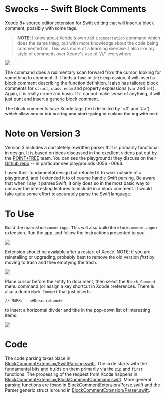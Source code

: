 # Swocks -- Swift Block Comments

Xcode 8+ source editor extension for Swift editing that will insert a block comment, possibly with some tags.

> **NOTE**: I know about Xcode's own `Add Documentation` command which does the same thing, but with more
> knowledge about the code being commented on. This was more of a learning exercise. I also like my style of
> comments over Xcode's use of '///' everywhere.

![](https://github.com/bradhowes/BlockComment/blob/master/images/screenshot.gif?raw=true)

The command does a rudimentary scan forward from the cursor, looking for something to comment. If it finds a
`func` or `init` expression, it will insert a block comment describing the function definition. It also has
tailored block comments for `struct`, `class`, `enum` and property expressions (`var` and `let`). Again, it is
really crude and basic. If it cannot make sense of anything, it will just punt and insert a generic block
comment.

The block comments have Xcode tags (text delimited by '<#' and '#>') which allow one to tab to a tag and start
typing to replace the tag with text.

# Note on Version 3

Version 3 includes a completely rewritten parser that is primarily functional in design. It is based on ideas discussed in the
excellent videos put out by the [POINT•FREE](https://www.pointfree.co) team. You can see the playgrounds they discuss on 
their [Github repo](https://github.com/pointfreeco/episode-code-samples) -- in particular see playgrounds 0056 - 0064.

I used their fundamental design but retooled it to work outside of a playground, and I extended it to of course handle Swift 
parsing. Be aware that when I say it parses Swift,
it only does so in the most basic way to uncover the interesting features to include in a block comment. It would take quite 
some effort to accurately parse the Swift language.

# To Use

Build the main `BlockCommentApp`. This will also build the `BlockComment.appex` extension. Run the app,
and follow the instructions presented to you. 

![](https://github.com/bradhowes/BlockComment/blob/master/images/app.png?raw=true)

Extension should be available after a restart of Xcode.  NOTE: if you are reinstalling or upgrading, probably best to remove the old version 
*first* by moving to trash and then emptying the trash.

![](https://github.com/bradhowes/BlockComment/blob/master/images/menu.png?raw=true)

Place cursor before the entity to document, then select the `Block Comment` menu command (or assign a key shortcut in
Xcode preferences. There is also a dumb `Mark Comment` that just inserts

```
// MARK: - <#Description#>
```

to insert a horizontal divider and title in the pop-down list of interesting items.

![](https://github.com/bradhowes/BlockComment/blob/master/images/mark.png?raw=true)


# Code

The code parsing takes place in
[BlockCommentExtension/SwiftParsing.swift](https://github.com/bradhowes/BlockComment/blob/master/BlockCommentExtension/SwiftParsing.swift). The code starts with the
fundamental bits and builds on them primarily via the `zip` and `first` functions.
The processing of the request from Xcode happens in
[BlockCommentExtension/BlockCommentCommand.swift](https://github.com/bradhowes/BlockComment/blob/master/BlockCommentExtension/BlockCommentCommand.swift). More general parsing
functions are found in [BlockCommentExtension/Parse.swift](https://github.com/bradhowes/BlockComment/blob/master/BlockCommentExtension/Parse.swift) and
the Parser generic struct is found in [BlockCommentExtension/Parser.swift](https://github.com/bradhowes/BlockComment/blob/master/BlockCommentExtension/Parser.swift).

